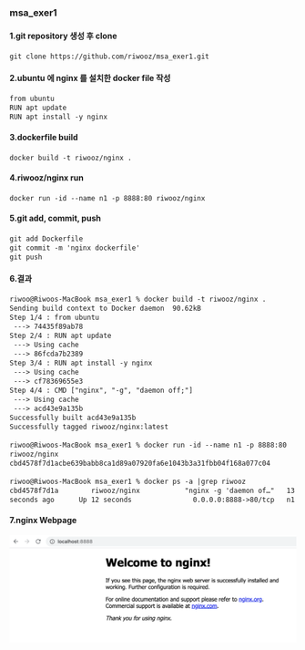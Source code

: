 ### msa_exer1

#### 1.git repository 생성 후 clone
```
git clone https://github.com/riwooz/msa_exer1.git
```

#### 2.ubuntu 에 nginx 를 설치한 docker file 작성

```
from ubuntu
RUN apt update
RUN apt install -y nginx
```

#### 3.dockerfile build
```
docker build -t riwooz/nginx .
```

#### 4.riwooz/nginx run
```
docker run -id --name n1 -p 8888:80 riwooz/nginx

```

#### 5.git add, commit, push
```
git add Dockerfile
git commit -m 'nginx dockerfile'
git push
```

#### 6.결과
``` shell
riwoo@Riwoos-MacBook msa_exer1 % docker build -t riwooz/nginx .
Sending build context to Docker daemon  90.62kB
Step 1/4 : from ubuntu
 ---> 74435f89ab78
Step 2/4 : RUN apt update
 ---> Using cache
 ---> 86fcda7b2389
Step 3/4 : RUN apt install -y nginx
 ---> Using cache
 ---> cf78369655e3
Step 4/4 : CMD ["nginx", "-g", "daemon off;"]
 ---> Using cache
 ---> acd43e9a135b
Successfully built acd43e9a135b
Successfully tagged riwooz/nginx:latest

riwoo@Riwoos-MacBook msa_exer1 % docker run -id --name n1 -p 8888:80 riwooz/nginx
cbd4578f7d1acbe639babb8ca1d89a07920fa6e1043b3a31fbb04f168a077c04

riwoo@Riwoos-MacBook msa_exer1 % docker ps -a |grep riwooz
cbd4578f7d1a        riwooz/nginx           "nginx -g 'daemon of…"   13 seconds ago      Up 12 seconds               0.0.0.0:8888->80/tcp   n1
```

#### 7.nginx Webpage
![nginx running](https://github.com/riwooz/msa_exer1/blob/master/docker_nginx_running.png)

